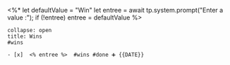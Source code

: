  <%*
let defaultValue = "Win"
let entree = await tp.system.prompt("Enter a value :");
if (!entree) entree = defaultValue
%>
`````ad-check
collapse: open
title: Wins
#wins

- [x]  <% entree %>  #wins #done ➕ {{DATE}}
`````
